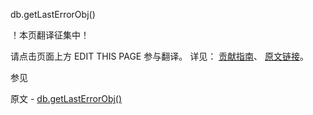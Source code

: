  db.getLastErrorObj()

 ！本页翻译征集中！

请点击页面上方 EDIT THIS PAGE 参与翻译。
详见：
[贡献指南]( https://github.com/JinMuInfo/MongoDB-Manual-zh/blob/master/CONTRIBUTING.md )、
[原文链接](  https://docs.mongodb.com/manual/reference/method/db.getLastErrorObj/  )。

 参见

原文 - [db.getLastErrorObj()]( https://docs.mongodb.com/manual/reference/method/db.getLastErrorObj/ )

